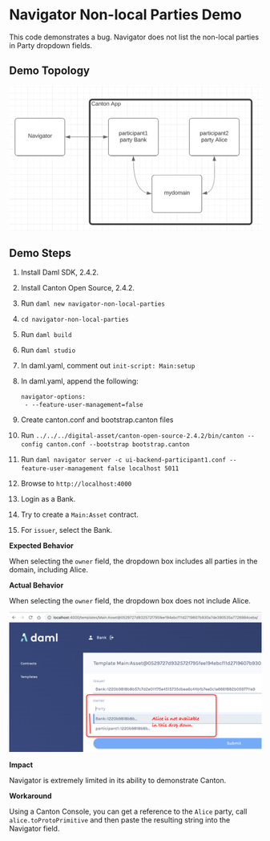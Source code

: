 # Navigator Non-local Parties Demo

This code demonstrates a bug. Navigator does not list the non-local parties in Party dropdown fields.

## Demo Topology

![](topology.png)

## Demo Steps

1. Install Daml SDK, 2.4.2.

1. Install Canton Open Source, 2.4.2.

1. Run `daml new navigator-non-local-parties`

1. `cd navigator-non-local-parties`

1. Run `daml build`

1. Run `daml studio`

1. In daml.yaml, comment out `init-script: Main:setup`

1. In daml.yaml, append the following:  
   ```
   navigator-options:
    - --feature-user-management=false
   ```

1. Create canton.conf and bootstrap.canton files

1. Run `../../../digital-asset/canton-open-source-2.4.2/bin/canton --config canton.conf --bootstrap bootstrap.canton`

1. Run `daml navigator server -c ui-backend-participant1.conf --feature-user-management false localhost 5011`

1. Browse to `http://localhost:4000`

1. Login as a Bank.

1. Try to create a `Main:Asset` contract.

1. For `issuer`, select the Bank.

**Expected Behavior**

When selecting the `owner` field, the dropdown box includes all parties in the domain, including Alice.

**Actual Behavior**

When selecting the `owner` field, the dropdown box does not include Alice.

![](screenshot.png)

**Impact**

Navigator is extremely limited in its ability to demonstrate Canton.

**Workaround**

Using a Canton Console, you can get a reference to the `Alice` party, call `alice.toProtoPrimitive` and then paste the resulting string into the Navigator field.